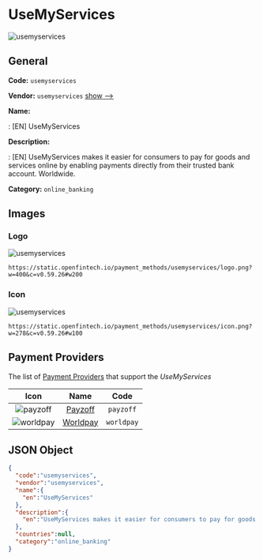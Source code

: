
# UseMyServices 
![usemyservices](https://static.openfintech.io/payment_methods/usemyservices/logo.png?w=400&c=v0.59.26#w200)  

## General 
**Code:** `usemyservices` 
 
**Vendor:** `usemyservices` [show -->](/vendors/usemyservices/) 
 
**Name:** 
 
:	[EN] UseMyServices 
 
**Description:** 
 
: [EN] UseMyServices makes it easier for consumers to pay for goods and services online by enabling payments directly from their trusted bank account. Worldwide. 
 
**Category:** `online_banking` 
 

## Images 

### Logo 
![usemyservices](https://static.openfintech.io/payment_methods/usemyservices/logo.png?w=400&c=v0.59.26#w200)  

```
https://static.openfintech.io/payment_methods/usemyservices/logo.png?w=400&c=v0.59.26#w200
```  

### Icon 
![usemyservices](https://static.openfintech.io/payment_methods/usemyservices/icon.png?w=278&c=v0.59.26#w100)  

```
https://static.openfintech.io/payment_methods/usemyservices/icon.png?w=278&c=v0.59.26#w100
```  

## Payment Providers 
 
The list of [Payment Providers](/payment-providers/) that support the _UseMyServices_ 

|Icon|Name|Code| 
|:---:|:---:|:---:| 
|![payzoff](https://static.openfintech.io/payment_providers/payzoff/icon.png?w=278&c=v0.59.26#w100) |[Payzoff](/payment-providers/payzoff/)|`payzoff`| 
|![worldpay](https://static.openfintech.io/payment_providers/worldpay/icon.svg?w=278&c=v0.59.26#w100) |[Worldpay](/payment-providers/worldpay/)|`worldpay`| 
 

## JSON Object 

```json
{
  "code":"usemyservices",
  "vendor":"usemyservices",
  "name":{
    "en":"UseMyServices"
  },
  "description":{
    "en":"UseMyServices makes it easier for consumers to pay for goods and services online by enabling payments directly from their trusted bank account. Worldwide."
  },
  "countries":null,
  "category":"online_banking"
}
```  
